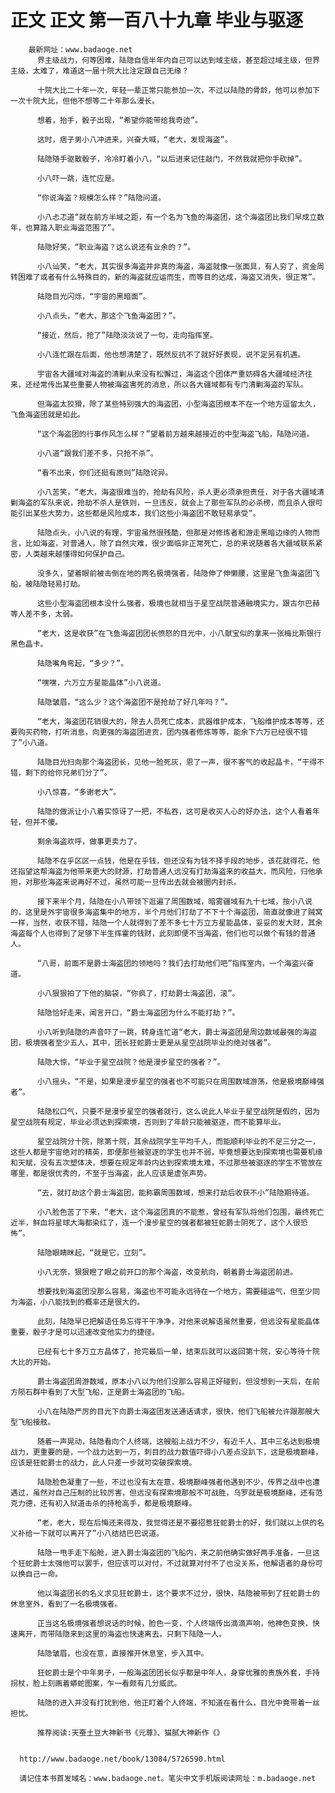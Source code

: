 # 正文 正文 第一百八十九章 毕业与驱逐
        最新网址：www.badaoge.net
          界主级战力，何等困难，陆隐自信半年内自己可以达到域主级，甚至超过域主级，但界主级，太难了，难道这一届十院大比注定跟自己无缘？
      
          十院大比二十年一次，年轻一辈正常只能参加一次，不过以陆隐的骨龄，他可以参加下一次十院大比，但他不想等二十年那么漫长。
      
          想着，抬手，骰子出现，“希望你能带给我奇迹”。
      
          这时，痞子男小八冲进来，兴奋大喊，“老大，发现海盗”。
      
          陆隐随手驱散骰子，冷冷盯着小八，“以后进来记住敲门，不然我就把你手砍掉”。
      
          小八吓一跳，连忙应是。
      
          “你说海盗？规模怎么样？”陆隐问道。
      
          小八忐忑道“就在前方半域之距，有一个名为飞鱼的海盗团，这个海盗团比我们早成立数年，也算踏入职业海盗范围了”。
      
          陆隐好笑，“职业海盗？这么说还有业余的？”。
      
          小八讪笑，“老大，其实很多海盗并非真的海盗，海盗就像一张面具，有人穷了，资金周转困难了或者有什么特殊目的，新的海盗就应运而生，而等目的达成，海盗又消失，很正常”。
      
          陆隐目光闪烁，“宇宙的黑暗面”。
      
          小八点头，“老大，那这个飞鱼海盗团？”。
      
          “接近，然后，抢了”陆隐淡淡说了一句，走向指挥室。
      
          小八连忙跟在后面，他也想清楚了，既然反抗不了就好好表现，说不定另有机遇。
      
          宇宙各大疆域对海盗的清剿从来没有松懈过，海盗这个团体严重妨碍各大疆域经济往来，还经常传出某些重要人物被海盗害死的消息，所以各大疆域都有专门清剿海盗的军队。
      
          但海盗太狡猾，除了某些特别强大的海盗团，小型海盗团根本不在一个地方逗留太久，飞鱼海盗团就是如此。
      
          “这个海盗团的行事作风怎么样？”望着前方越来越接近的中型海盗飞船，陆隐问道。
      
          小八道“跟我们差不多，只抢不杀”。
      
          “看不出来，你们还挺有原则”陆隐诧异。
      
          小八苦笑，“老大，海盗很难当的，抢劫有风险，杀人更必须承担责任，对于各大疆域清剿海盗的军队来说，抢劫不杀人是铁则，一旦违反，就会上了那些军队的必杀榜，而且杀人很可能引出某些大势力，这些都是风险成本，我们这些小海盗团不敢轻易承受”。
      
          陆隐点头，小八说的有理，宇宙虽然很残酷，但那是对修炼者和游走黑暗边缘的人物而言，比如海盗，对普通人，除了自然灾难，很少面临非正常死亡，总的来说随着各大疆域联系紧密，人类越来越懂得如何保护自己。
      
          没多久，望着眼前被击倒在地的两名极境强者，陆隐伸了伸懒腰，这里是飞鱼海盗团飞船，被陆隐轻易打劫。
      
          这些小型海盗团根本没什么强者，极境也就相当于星空战院普通融境实力，跟古尔巴赫等人差不多，太弱。
      
          “老大，这是收获”在飞鱼海盗团团长愤怒的目光中，小八献宝似的拿来一张梅比斯银行黑色晶卡。
      
          陆隐嘴角弯起，“多少？”。
      
          “嘿嘿，六万立方星能晶体”小八说道。
      
          陆隐皱眉，“这么少？这个海盗团不是抢劫了好几年吗？”。
      
          “老大，海盗团花销很大的，除去人员死亡成本，武器维护成本，飞船维护成本等等，还要购买药物，打听消息，向更强的海盗团进贡，团内强者修炼等等，能余下六万已经很不错了”小八道。
      
          陆隐目光扫向那个海盗团长，见他一脸死灰，恩了一声，很不客气的收起晶卡，“干得不错，剩下的给你兄弟们分了”。
      
          小八惊喜，“多谢老大”。
      
          陆隐的做派让小八着实惊讶了一把，不私吞，这可是收买人心的好办法，这个人看着年轻，但并不傻。
      
          剩余海盗欢呼，做事更卖力了。
      
          陆隐不在乎区区一点钱，他是在乎钱，但还没有为钱不择手段的地步，该花就得花，他还指望这帮海盗为他带来更大的财源，打劫普通人远没有打劫海盗来的收益大，而风险，归他承担，对那些海盗来说再好不过，虽然可能一旦传出去就会被圈内封杀。
      
          接下来半个月，陆隐在小八带领下逛遍了周围数域，暗雾疆域有九十七域，按小八说的，这里是外宇宙很多海盗集中的地方，半个月他们打劫了不下十个海盗团，简直就像进了贼窝一样，当然，收获不错，陆隐一个人就得到了差不多七十万立方星能晶体，妥妥的发大财，其余海盗每个人也得到了足够下半生挥霍的钱财，此刻即便不当海盗，他们也可以做个有钱的普通人。
      
          “八哥，前面不是爵士海盗团的领地吗？我们去打劫他们吧”指挥室内，一个海盗兴奋道。
      
          小八狠狠拍了下他的脑袋，“你疯了，打劫爵士海盗团，滚”。
      
          陆隐恰好走来，闻言开口，“爵士海盗团为什么不能打劫？”。
      
          小八听到陆隐的声音吓了一跳，转身连忙道“老大，爵士海盗团是周边数域最强的海盗团，极境强者至少五人，其中，团长狂蛇爵士更是从星空战院毕业的绝对强者”。
      
          陆隐大惊，“毕业于星空战院？他是漫步星空的强者？”。
      
          小八摇头，“不是，如果是漫步星空的强者也不可能只在周围数域游荡，他是极境巅峰强者”。
      
          陆隐松口气，只要不是漫步星空的强者就行，这么说此人毕业于星空战院是假的，因为星空战院有规定，毕业必须达到探索境，否则到了年龄只能被驱逐，而不能算毕业。
      
          星空战院分十院，除第十院，其余战院学生平均千人，而能顺利毕业的不足三分之一，这些人都是宇宙绝对的精英，即便那些被驱逐的学生也并不弱，毕竟想要达到探索境也需要机缘和天赋，没有五次塑体决，想要在规定年龄内达到探索境太难，不过那些被驱逐的学生不管放在哪里，都是很优秀的，不至于当海盗，此人应该是虚张声势。
      
          “去，就打劫这个爵士海盗团，能称霸周围数域，想来打劫后收获不小”陆隐期待道。
      
          小八脸色苦了下来，“老大，这个海盗团真的不能惹，曾经有军队将他们包围，最终死亡近半，鲜血将星球大海都染红了，连一个漫步星空的强者都被狂蛇爵士阴死了，这个人很恐怖”。
      
          陆隐眼睛眯起，“就是它，立刻”。
      
          小八无奈，狠狠瞪了眼之前开口的那个海盗，改变航向，朝着爵士海盗团前进。
      
          想要找到海盗团没那么容易，海盗也不可能永远待在一个地方，需要碰运气，但至少同为海盗，小八能找到的概率还是很大的。
      
          此刻，陆隐早已把解语任务忘得干干净净，对他来说解语虽然重要，但远没有星能晶体重要，骰子才是可以迅速改变他实力的捷径。
      
          已经有七十多万立方晶体了，抢完最后一单，结束后就可以返回第十院，安心等待十院大比的开始。
      
          爵士海盗团周游数域，原本小八以为他们没那么容易正好碰到，但没想到一天后，在前方陨石群中看到了大型飞船，正是爵士海盗团的飞船。
      
          小八在陆隐严厉的目光下向爵士海盗团发送通话请求，很快，他们飞船被允许跟那艘大型飞船接舷。
      
          随着一声晃动，陆隐看向个人终端，这艘船上战力不少，有近千人，其中三名达到极境战力，更重要的是，一个战力达到一万，刺目的战力数值吓得小八差点没趴下，这是极境巅峰，应该是狂蛇爵士的战力，此人只差一步就可突破探索境。
      
          陆隐脸色凝重了一些，不过也没有太在意，极境巅峰强者他遇到不少，传界之战中也遭遇过，虽然对自己压制的比较厉害，但远没有探索境那般不可战胜，乌罗就是极境巅峰，还有范克力德，还有初入狱道击杀的持枪高手，都是极境巅峰。
      
          “老，老大，现在后悔还来得及，我觉得还是不要招惹狂蛇爵士的好，我们就以上供的名义补给一下就可以离开了”小八结结巴巴说道。
      
          陆隐一甩手走下船舱，进入爵士海盗团的飞船内，来之前他确实做好两手准备，一旦这个狂蛇爵士太强他可以罢手，但应该可以对付，不过就算对付不了也没关系，他解语者的身份可以换自己一命。
      
          他以海盗团长的名义求见狂蛇爵士，这个要求不过分，很快，陆隐被带到了狂蛇爵士的休息室外，看到了一名极境强者。
      
          正当这名极境强者想说话的时候，脸色一变，个人终端传出滴滴声响，他神色变换，快速离开，而带陆隐来到这里的海盗也快速离去，只剩下陆隐一人。
      
          陆隐皱眉，也没在意，直接推开休息室，步入其中。
      
          狂蛇爵士是个中年男子，一般海盗团团长似乎都是中年人，身穿优雅的贵族外套，手持拐杖，脸上刻画着蟒蛇图案，乍一看颇有几分威武。
      
          陆隐的进入并没有打扰到他，他正盯着个人终端，不知道在看什么，目光中竟带着一丝担忧。
      
          推荐阅读:天蚕土豆大神新书《元尊》、猫腻大神新作《》
      
      
      http://www.badaoge.net/book/13084/5726590.html
      
      请记住本书首发域名：www.badaoge.net。笔尖中文手机版阅读网址：m.badaoge.net